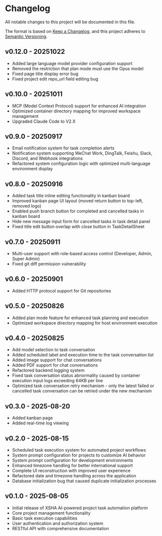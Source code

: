 # Changelog

All notable changes to this project will be documented in this file.

The format is based on [Keep a Changelog](https://keepachangelog.com/en/1.0.0/), and this project adheres to [Semantic Versioning](https://semver.org/spec/v2.0.0.html).

## v0.12.0 - 20251022

- Added large language model provider configuration support
- Removed the restriction that plan mode must use the Opus model
- Fixed page title display error bug
- Fixed project edit repo_url field editing bug

## v0.10.0 - 20251011

- MCP (Model Context Protocol) support for enhanced AI integration
- Optimized container directory mapping for improved workspace management
- Upgraded Claude Code to V2.X

## v0.9.0 - 20250917

- Email notification system for task completion alerts
- Notification system supporting WeChat Work, DingTalk, Feishu, Slack, Discord, and Webhook integrations
- Refactored system configuration logic with optimized multi-language environment display

## v0.8.0 - 20250916

- Added task title inline editing functionality in kanban board
- Improved kanban page UI layout (moved return button to top-left, removed logo)
- Enabled push branch button for completed and cancelled tasks in kanban board
- Hide new message input form for cancelled tasks in task detail panel
- Fixed title edit button overlap with close button in TaskDetailSheet

## v0.7.0 - 20250911

- Multi-user support with role-based access control (Developer, Admin, Super Admin)
- Fixed git diff permission vulnerability

## v0.6.0 - 20250901

- Added HTTP protocol support for Git repositories

## v0.5.0 - 20250826

- Added plan mode feature for enhanced task planning and execution
- Optimized workspace directory mapping for host environment execution

## v0.4.0 - 20250825

- Add model selection to task conversation
- Added scheduled label and execution time to the task conversation list
- Added image support for chat conversations
- Added PDF support for chat conversations
- Refactored backend logging system
- Fixed task conversation status abnormality caused by container execution input logs exceeding 64KB per line
- Optimized task conversation retry mechanism - only the latest failed or cancelled task conversation can be retried under the new mechanism

## v0.3.0 - 2025-08-20

- Added kanban page
- Added real-time log viewing

## v0.2.0 - 2025-08-15

- Scheduled task execution system for automated project workflows
- System prompt configuration for projects to customize AI behavior
- System prompt configuration for development environments
- Enhanced timezone handling for better international support
- Complete UI reconstruction with improved user experience
- Refactored date and timezone handling across the application
- Database initialization bug that caused duplicate initialization processes

## v0.1.0 - 2025-08-05

- Initial release of XSHA AI-powered project task automation platform
- Core project management functionality
- Basic task execution capabilities
- User authentication and authorization system
- RESTful API with comprehensive documentation

